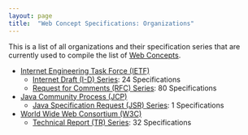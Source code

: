 ```yaml
---
layout: page
title:  "Web Concept Specifications: Organizations"
---
```


This is a list of all organizations and their specification series that are currently used to compile the list of [Web Concepts](../concepts).

* [Internet Engineering Task Force (IETF)](IETF)
  * [Internet Draft (I-D) Series](IETF/I-D "Series overview"): 24 Specifications
  * [Request for Comments (RFC) Series](IETF/RFC "Series overview"): 80 Specifications
* [Java Community Process (JCP)](JCP)
  * [Java Specification Request (JSR) Series](JCP/JSR "Series overview"): 1 Specifications
* [World Wide Web Consortium (W3C)](W3C)
  * [Technical Report (TR) Series](W3C/TR "Series overview"): 32 Specifications
